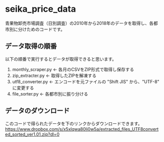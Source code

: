 # seika_price_data
青果物卸売市場調査（日別調査）の2010年から2018年のデータを取得し、各都市別に分けためのコードです。

## データ取得の順番
以下の順番で実行するとデータが取得できると思います。

1. monthly_scraper.py <- 各月のCSVをZIP形式で取得し保存する
2. zip_extracter.py <- 取得したZIPを解凍する
3. utf8_converter.py <- エンコードを元ファイルの "Shift JIS" から、"UTF-8" に変更する
4. file_sorter.py <- 各都市別に振り分ける

## データのダウンロード
このコードで得られたデータを下のリンクからダウンロードできます。
https://www.dropbox.com/s/x5xlqwa80lj0w5a/extracted_files_UTF8converted_sorted_ver1.01.zip?dl=0
